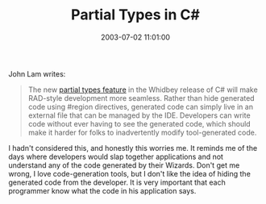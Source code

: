 ﻿---
layout: post
title: "Partial Types in C#"
comments: false
date: 2003-07-02 11:01:00
categories:
 - Technology
subtext-id: 3237d05b-dab2-4e42-ae89-25ef1f2c77c3
alias: /blog/Partial-Types-in-C.aspx
---


John Lam writes:

> The new [partial types feature](http://www.gotdotnet.com/team/csharp/learn/Future/VCS%20Language%20Changes.aspx) in the Whidbey release of C# will make RAD-style development more seamless. Rather than hide generated code using #region directives, generated code can simply live in an external file that can be managed by the IDE. Developers can write code without ever having to see the generated code, which should make it harder for folks to inadvertently modify tool-generated code.

I hadn't considered this, and honestly this worries me. It reminds me of the days where developers would slap together applications and not understand any of the code generated by their Wizards. Don't get me wrong, I love code-generation tools, but I don't like the idea of hiding the generated code from the developer. It is very important that each programmer know what the code in his application says.

